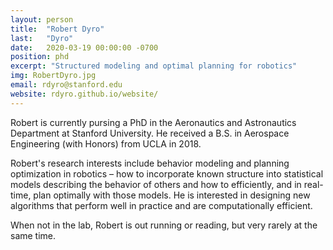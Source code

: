 ```yaml
---
layout: person
title:  "Robert Dyro"
last:   "Dyro"
date:   2020-03-19 00:00:00 -0700
position: phd
excerpt: "Structured modeling and optimal planning for robotics"
img: RobertDyro.jpg
email: rdyro@stanford.edu
website: rdyro.github.io/website/
---
```


Robert is currently pursing a PhD in the Aeronautics and Astronautics
Department at Stanford University. He received a B.S. in Aerospace Engineering
(with Honors) from UCLA in 2018.

Robert's research interests include behavior modeling and planning optimization
in robotics – how to incorporate known structure into statistical models
describing the behavior of others and how to efficiently, and in real-time, plan
optimally with those models. He is interested in designing new algorithms that
perform well in practice and are computationally efficient.

When not in the lab, Robert is out running or reading, but very rarely at the
same time.
